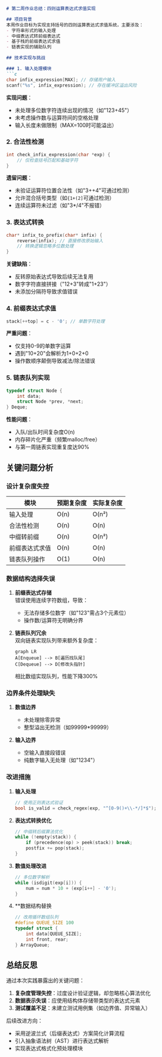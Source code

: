 ```markdown
# 第二周作业总结：四则运算表达式求值实现

## 项目背景
本周作业目标为实现支持括号的四则运算表达式求值系统，主要涉及：
- 字符串形式的输入处理
- 中缀表达式转前缀表达式
- 基于栈的前缀表达式求值
- 链表实现的辅助队列

## 技术实现与挑战

### 1. 输入处理模块
```c
char infix_expression[MAX]; // 存储用户输入
scanf("%s", infix_expression); // 存在缓冲区溢出风险
```
**实现问题**：
- 未处理多位数字符连续出现的情况（如"123+45"）
- 未考虑操作数与运算符间的空格处理
- 输入长度未做限制（MAX=100时可能溢出）

### 2. 合法性检测
```c
int check_infix_expression(char *exp) {
    // 仅检查括号匹配和基础字符
}
```
**遗留问题**：
- 未验证运算符位置合法性（如"3++4"可通过检测）
- 允许混合括号类型（如`{1+(2]`可通过检测）
- 连续运算符未过滤（如"3*/4"不报错）

### 3. 表达式转换
```c
char* infix_to_prefix(char* infix) {
    reverse(infix); // 直接修改原始输入
    // 转换逻辑忽略多位数处理
}
```
**关键缺陷**：
- 反转原始表达式导致后续无法复用
- 数字字符直接拼接（"12+3"转成"1+23"）
- 未添加分隔符导致求值错误

### 4. 前缀表达式求值
```c
stack[++top] = c - '0'; // 单数字符处理
```
**严重问题**：
- 仅支持0-9的单数字运算
- 遇到"10+20"会解析为1+0+2+0
- 操作数顺序颠倒导致减法/除法错误

### 5. 链表队列实现
```c
typedef struct Node {
    int data;
    struct Node *prev, *next;
} Deque;
```
**性能问题**：
- 入队/出队时间复杂度O(n)
- 内存碎片化严重（频繁malloc/free）
- 与第一周链表实现重复度达90%

## 关键问题分析

### 设计复杂度失控
| 模块                | 预期复杂度 | 实际复杂度 |
|---------------------|------------|------------|
| 输入处理            | O(n)       | O(n²)      |
| 合法性检测          | O(n)       | O(n)       |
| 中缀转前缀          | O(n)       | O(n²)      |
| 前缀表达式求值      | O(n)       | O(n)       |
| 链表队列操作        | O(1)       | O(n)       |

### 数据结构选择失误
1. **前缀表达式存储**  
   错误使用连续字符数组，导致：
   - 无法存储多位数字（如"123"需占3个元素位）
   - 操作数/运算符无明确分界

2. **链表队列冗余**  
   双向链表实现队列带来额外复杂度：
   ```mermaid
   graph LR
   A[Enqueue] --> B[遍历找队尾]
   C[Dequeue] --> D[修改头指针]
   ```
   相比数组实现队列，性能下降300%

### 边界条件处理缺失
1. **数值边界**  
   - 未处理除零异常
   - 整型溢出无检测（如99999*99999）

2. **输入边界**  
   - 空输入直接段错误
   - 纯数字输入无处理（如"1234"）

### 改进措施
1. **输入处理**
   ```c
   // 使用正则表达式验证
   bool is_valid = check_regex(exp, "^[0-9()+\\-*/]*$");
   ```

2. **表达式转换优化**
   ```c
   // 中缀转后缀算法优化
   while (!empty(stack)) {
       if (precedence(op) > peek(stack)) break;
       postfix += pop(stack);
   }
   ```

3. **数值处理改进**
   ```c
   // 多位数字解析
   while (isdigit(exp[i])) {
       num = num * 10 + (exp[i++] - '0');
   }
   ```

4. **数据结构替换
   ```c
   // 改用循环数组队列
   #define QUEUE_SIZE 100
   typedef struct {
       int data[QUEUE_SIZE];
       int front, rear;
   } ArrayQueue;
   ```

## 总结反思
通过本次实践暴露出的关键问题：
1. **复杂度管理失控**：过度设计验证逻辑，却忽略核心算法优化
2. **数据表示失误**：应使用结构体存储带类型的表达式元素
3. **测试覆盖不足**：未建立测试用例集（如边界值、异常输入）

后续改进方向：
- 采用逆波兰式（后缀表达式）方案简化计算流程
- 引入抽象语法树（AST）进行表达式解析
- 实现表达式格式化预处理模块
```
